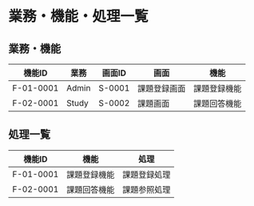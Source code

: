 # 業務・機能・処理一覧
## 業務・機能
| 機能ID    | 業務  | 画面ID | 画面         | 機能         |
| --------- | ----- | ------ | ------------ | ------------ |
| F-01-0001 | Admin | S-0001 | 課題登録画面 | 課題登録機能 |
| F-02-0001 | Study | S-0002 | 課題画面     | 課題回答機能 |

## 処理一覧
| 機能ID    | 機能         | 処理         |
| --------- | ------------ | ------------ |
| F-01-0001 | 課題登録機能 | 課題登録処理 |
| F-02-0001 | 課題回答機能 | 課題参照処理 |